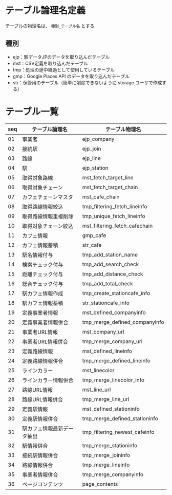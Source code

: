 
# テーブル論理名定義
テーブルの物理名は、 `種別_テーブル名` とする

## 種別
- ejp：駅データJPのデータを取り込んだテーブル
- mst：CSV定義を取り込んだテーブル
- tmp：処理の途中経過として使用しているテーブル
- gmp：Google Places API のデータを取り込んだテーブル
- str：保管用のテーブル（簡単に削除できないように storage ユーザで作成する）


# テーブル一覧

| seq |       テーブル論理名       |        テーブル物理名         |
| --- | -------------------------- | ----------------------------- |
| 01  | 事業者                     | ejp_company                   |
| 02  | 接続駅                     | ejp_join                      |
| 03  | 路線                       | ejp_line                      |
| 04  | 駅                         | ejp_station                   |
| 05  | 取得対象路線               | mst_fetch_target_line         |
| 06  | 取得対象チェーン           | mst_fetch_target_chain        |
| 07  | カフェチェーンマスタ       | mst_cafe_chain                |
| 08  | 取得路線情報絞込           | tmp_filtering_fetch_lineinfo  |
| 09  | 取得路線情報重複削除       | tmp_unique_fetch_lineinfo     |
| 10  | 取得対象チェーン絞込       | mst_filtering_fetch_cafechain |
| 11  | カフェ情報                 | gmp_cafe                      |
| 12  | カフェ情報蓄積             | str_cafe                      |
| 13  | 駅名情報付与               | tmp_add_station_name          |
| 14  | 検索チェック付与           | tmp_add_search_check          |
| 15  | 距離チェック付与           | tmp_add_distance_check        |
| 16  | 総合チェック付与           | tmp_add_total_check           |
| 17  | 駅カフェ情報作成           | tmp_create_stationcafe_info   |
| 18  | 駅カフェ情報蓄積           | str_stationcafe_info          |
| 19  | 定義事業者情報             | mst_defined_companyinfo       |
| 20  | 定義事業者情報併合         | tmp_merge_defined_companyinfo |
| 21  | 事業者URL情報              | mst_company_url               |
| 22  | 事業者URL情報併合          | tmp_merge_company_url         |
| 23  | 定義路線情報               | mst_defined_lineinfo          |
| 24  | 定義路線情報併合           | tmp_merge_defined_lineinfo    |
| 25  | ラインカラー               | mst_linecolor                 |
| 26  | ラインカラー情報併合       | tmp_merge_linecolor_info      |
| 27  | 路線URL情報                | mst_line_url                  |
| 28  | 路線URL情報併合            | tmp_merge_line_url            |
| 29  | 定義駅情報                 | mst_defined_stationinfo       |
| 30  | 定義駅情報併合             | tmp_merge_defined_stationinfo |
| 31  | 駅カフェ情報最新データ抽出 | tmp_filtering_newest_cafeinfo |
| 32  | 駅情報併合                 | tmp_merge_stationinfo         |
| 33  | 接続駅情報併合             | tmp_merge_joininfo            |
| 34  | 路線情報併合               | tmp_merge_lineinfo            |
| 35  | 事業者情報併合             | tmp_merge_companyinfo         |
| 36  | ページコンテンツ           | page_contents                 |

